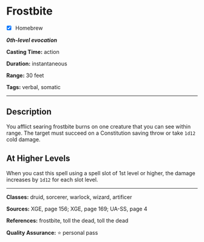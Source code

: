 # Frostbite

- [x] Homebrew

***0th-level evocation***

**Casting Time:** action

**Duration:** instantaneous

**Range:** 30 feet

**Tags:** verbal, somatic

---

## Description
You afflict searing frostbite burns on one creature that you can see within range. The target must succeed on a Constitution saving throw or take `1d12` cold damage.

## At Higher Levels
When you cast this spell using a spell slot of 1st level or higher, the damage increases by `1d12` for each slot level.

---

**Classes:** druid, sorcerer, warlock, wizard, artificer

**Sources:** XGE, page 156; XGE, page 169; UA-SS, page 4

**References:** frostbite, toll the dead, toll the dead

**Quality Assurance:** :star: personal pass
